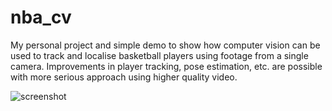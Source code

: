 # nba_cv
My personal project and simple demo to show how computer vision can be used to track and localise basketball players using footage from a single camera. Improvements in player tracking, pose estimation, etc. are possible with more serious approach using higher quality video. 

![screenshot](https://user-images.githubusercontent.com/76519413/103528835-efc13b80-4e84-11eb-8371-308e600f0073.png)
